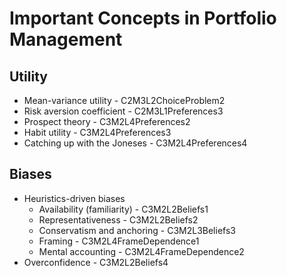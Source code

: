 Important Concepts in Portfolio Management
==
Utility
--
- Mean-variance utility - C2M3L2ChoiceProblem2
- Risk aversion coefficient - C2M3L1Preferences3
- Prospect theory - C3M2L4Preferences2
- Habit utility - C3M2L4Preferences3
- Catching up with the Joneses - C3M2L4Preferences4

Biases
--
- Heuristics-driven biases
    - Availability (familiarity) - C3M2L2Beliefs1
    - Representativeness - C3M2L2Beliefs2
    - Conservatism and anchoring - C3M2L3Beliefs3
    - Framing - C3M2L4FrameDependence1
    - Mental accounting - C3M2L4FrameDependence2
- Overconfidence - C3M2L2Beliefs4
